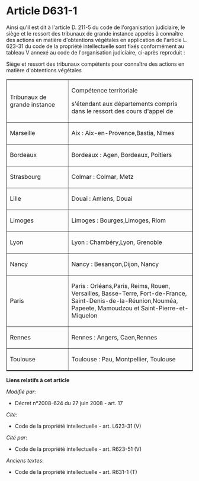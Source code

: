 # Article D631-1

Ainsi qu'il est dit à l'article D. 211-5 du code de l'organisation judiciaire, le siège et le ressort des tribunaux de grande
instance appelés à connaître des actions en matière d'obtentions végétales en application de l'article L. 623-31 du code de
la propriété intellectuelle sont fixés conformément au tableau V annexé au code de l'organisation judiciaire, ci-après
reproduit : 

Siège et ressort des tribunaux compétents pour connaître des actions en matière d'obtentions végétales

<table width="605" align="center" cellpadding="0" cellspacing="0" border="1">
  <tbody>
    <tr>
      <td width="186">

Tribunaux de grande instance

</td>
      <td width="419">

Compétence territoriale

s'étendant aux départements compris dans le ressort des cours d'appel de

</td>
    </tr>
    <tr>
      <td width="186">

Marseille

</td>
      <td width="419">

Aix : Aix-en-Provence,Bastia, Nîmes

</td>
    </tr>
    <tr>
      <td width="186">

Bordeaux

</td>
      <td width="419">

Bordeaux : Agen, Bordeaux, Poitiers

</td>
    </tr>
    <tr>
      <td width="186">

Strasbourg

</td>
      <td width="419">

Colmar : Colmar, Metz

</td>
    </tr>
    <tr>
      <td width="186">

Lille

</td>
      <td width="419">

Douai : Amiens, Douai

</td>
    </tr>
    <tr>
      <td width="186">

Limoges

</td>
      <td width="419">

Limoges : Bourges,Limoges, Riom

</td>
    </tr>
    <tr>
      <td width="186">

Lyon

</td>
      <td width="419">

Lyon : Chambéry,Lyon, Grenoble

</td>
    </tr>
    <tr>
      <td width="186">

Nancy

</td>
      <td width="419">

Nancy : Besançon,Dijon, Nancy

</td>
    </tr>
    <tr>
      <td width="186">

Paris

</td>
      <td width="419">

Paris : Orléans,Paris, Reims, Rouen, Versailles, Basse-Terre, Fort-de-France, Saint-Denis-de-la-Réunion,Nouméa, Papeete,
Mamoudzou et Saint-Pierre-et-Miquelon

</td>
    </tr>
    <tr>
      <td width="186">

Rennes

</td>
      <td width="419">

Rennes : Angers, Caen,Rennes

</td>
    </tr>
    <tr>
      <td width="186">

Toulouse

</td>
      <td width="419">

Toulouse : Pau, Montpellier, Toulouse

</td>
    </tr>
  </tbody>
</table>

**Liens relatifs à cet article**

_Modifié par_:

  - Décret n°2008-624 du 27 juin 2008 - art. 17

_Cite_:

  - Code de la propriété intellectuelle - art. L623-31 (V)

_Cité par_:

  - Code de la propriété intellectuelle - art. R623-51 (V)

_Anciens textes_:

  - Code de la propriété intellectuelle - art. R631-1 (T)
